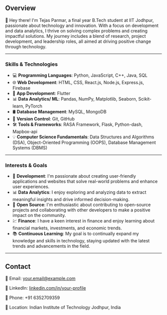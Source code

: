 ## Overview

👋 Hey there! I'm Tejas Parmar, a final year B.Tech student at IIT Jodhpur, passionate about technology and innovation. With a focus on development and data analytics, I thrive on solving complex problems and creating impactful solutions. My journey includes a blend of research, project development, and leadership roles, all aimed at driving positive change through technology.

---

### Skills & Technologies

- 💻 **Programming Languages**: Python, JavaScript, C++, Java, SQL
- 🌐 **Web Development**: HTML, CSS, React.js, Node.js, Express.js, Firebase
- 📱 **App Development**: Flutter
- 📊 **Data Analytics/ ML**: Pandas, NumPy, Matplotlib, Seaborn, Scikit-learn, PyTorch
- 🛢️ **Database Management**: MySQL, MongoDB
- 📝 **Version Control**: Git, GitHub
- 🛠️ **Tools & Frameworks**: RASA Framework, Flask, Python-dash, Mapbox-api
- 💡 **Computer Science Fundamentals**: Data Structures and Algorithms (DSA), Object-Oriented Programming (OOPS), Database Management Systems (DBMS)

---

### Interests & Goals

- 🚀 **Development**: I'm passionate about creating user-friendly applications and websites that solve real-world problems and enhance user experiences.
- 📊 **Data Analytics**: I enjoy exploring and analyzing data to extract meaningful insights and drive informed decision-making.
- 🌱 **Open Source**: I'm enthusiastic about contributing to open-source projects and collaborating with other developers to make a positive impact on the community.
- 💹 **Finance**: I have a keen interest in finance and enjoy learning about financial markets, investments, and economic trends.
- 📚 **Continuous Learning**: My goal is to continually expand my knowledge and skills in technology, staying updated with the latest trends and advancements in the field.

---

## Contact

📧 Email: [your.email@example.com](mailto:parmar.2@iitj.ac.in)

🔗 LinkedIn: [linkedin.com/in/your-profile](https://www.linkedin.com/in/tejas-parmar-990832204/)

📱 Phone: +91 6352709359

📍 Location: Indian Institute of Technology Jodhpur, India
